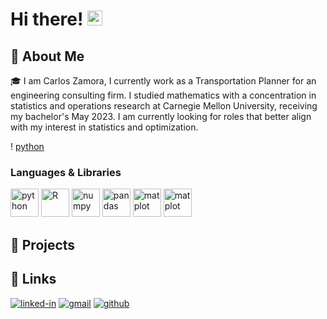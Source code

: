 # Hi there! <img src="https://media.giphy.com/media/hvRJCLFzcasrR4ia7z/giphy.gif" width="24px" height="24px">

## 🚀 About Me

🎓 I am Carlos Zamora, I currently work as a Transportation Planner for an engineering consulting firm. I studied mathematics with a concentration in statistics and operations research at Carnegie Mellon University, receiving my bachelor's May 2023. I am currently looking for roles that better align with my interest in statistics and optimization. 

!
[python](https://img.shields.io/badge/Python-3776AB?style=for-the-badge&logo=python&logoColor=white)

### Languages & Libraries
<p align = left>
  <img src="https://cdn.jsdelivr.net/gh/devicons/devicon@latest/icons/python/python-original.svg" alt="python" width ="45" height= "45" />
   <img src="https://cdn.jsdelivr.net/gh/devicons/devicon@latest/icons/r/r-original.svg" alt="R" widith="45" height="45" />
<img src="https://cdn.jsdelivr.net/gh/devicons/devicon@latest/icons/numpy/numpy-original.svg" alt="numpy" width="45" height="45" />
<img src="https://cdn.jsdelivr.net/gh/devicons/devicon@latest/icons/pandas/pandas-original-wordmark.svg" alt="pandas" width="45" height="45" />
  <img src="https://cdn.jsdelivr.net/gh/devicons/devicon@latest/icons/matplotlib/matplotlib-original-wordmark.svg" alt="matplot" width="45" height="45" />
 <img src="https://cdn.jsdelivr.net/gh/devicons/devicon@latest/icons/scikitlearn/scikitlearn-original.svg" alt ="matplot" width="45" height="45"/>
          
</p>

## 👾 Projects

## 🔗 Links
[![linked-in](https://custom-icon-badges.demolab.com/badge/LinkedIn-0A66C2?logo=linkedin-white&logoColor=fff&style=for-the-badge)](https://www.linkedin.com/in/carlos-zamora-972644105)
[![gmail](https://img.shields.io/badge/Gmail-D14836?style=for-the-badge&logo=Gmail&logoColor=white)](mailto:carlosjzamorasantana@gmail.com)
[![github](https://img.shields.io/badge/GitHub-000000?style=for-the-badge&logo=GitHub&logoColor=white)](https://github.com/carlosjzamoras)
